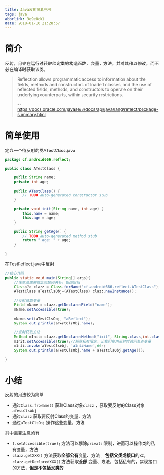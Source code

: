 ```yaml
---
title: Java反射简单应用
tags: java
abbrlink: 3e9e8cb1
date: 2018-01-16 21:28:57
---
```


# 简介

反射，用来在运行时获取给定类的构造函数，变量，方法，并对其作以修改，而不必在编译时获取该类。

> Reflection allows programmatic access to information about the fields, methods and constructors of loaded classes, and the use of reflected fields, methods, and constructors to operate on their underlying counterparts, within security restrictions.
>
> --https://docs.oracle.com/javase/8/docs/api/java/lang/reflect/package-summary.html

# 简单使用

定义一个待反射的类ATestClass.java

```java
package cf.android666.reflect;

public class ATestClass {

	public String name;
	private int age;
	
	public ATestClass() {
		// TODO Auto-generated constructor stub
	}

	private void init(String name, int age) {
		this.name = name;
		this.age = age;
	}

	public String getAge() {
		// TODO Auto-generated method stub
		return " age: " + age;
	}
	
}
```

在TestReflect.java中反射

```java
//核心代码
public static void main(String[] args){
	//注意这里需要是完整的类名，包括包名
	Class<?> clazz = Class.forName("cf.android666.reflect.ATestClass");
	ATestClass aTestClsObj=(ATestClass) clazz.newInstance();
  
	//反射获取变量
	Field mName = clazz.getDeclaredField("name");
	mName.setAccessible(true);
			
	mName.set(aTestClsObj, "aReflect");
	System.out.println(aTestClsObj.name);
			
	//反射获取方法
	Method mInit= clazz.getDeclaredMethod("init", String.class,int.class);
	mInit.setAccessible(true);//解除私有限定，让我们在用反射时访问私有变量
	mInit.invoke(aTestClsObj, "aInitName",66);
	System.out.println(aTestClsObj.name + aTestClsObj.getAge());

}
```

# 小结

反射的用法较为简单

* 通过`Class.froName()` 获取Class对象`clazz` ，获取要反射的Class对象`aTestClsObj` 
* 通过`clazz` 获取要反射Class的变量、方法
* 通过`aTestClsObj` 操作这些变量，方法

其中需要注意的有

* `f.setAccessible(true);` 方法可以解除`private` 限制，进而可以操作类的私有变量，方法
* `clazz.getXXX()` 方法获取**全部公有**变量、方法 ，**包括父类或接口**的xx，`clazz.getDeclaredXXX()` 方法获取**全部** 变量、方法，包括私有的，实现接口的方法，**但是不包括父类的**

